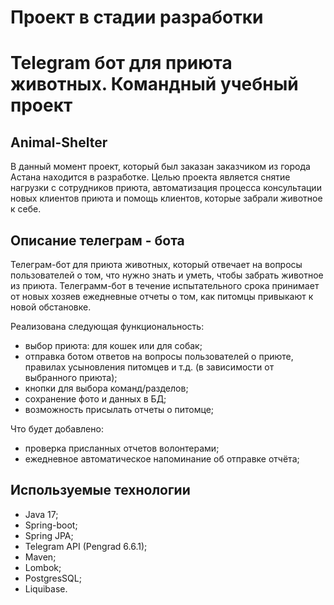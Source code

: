 # Проект в стадии разработки
# Telegram бот для приюта животных. Командный учебный проект

## Animal-Shelter
 В данный момент проект, который был заказан заказчиком из города Астана находится в разработке. 
 Целью проекта является снятие нагрузки с сотрудников приюта, автоматизация процесса консультации новых клиентов приюта и 
 помощь клиентов, которые забрали животное к себе. 
## Описание телеграм - бота
Телеграм-бот для приюта животных, который отвечает на вопросы пользователей о том, что нужно знать и уметь, чтобы забрать животное из приюта. Телеграмм-бот в течение испытательного срока принимает от новых хозяев ежедневные отчеты о том, как питомцы привыкают к новой обстановке.

Реализована следующая функциональность:

- выбор приюта: для кошек или для собак;
- отправка ботом ответов на вопросы пользователей о приюте, правилах усыновления питомцев и т.д. (в зависимости от выбранного приюта);
- кнопки для выбора команд/разделов;
- сохранение фото и данных в БД;
- возможность присылать отчеты о питомце;

Что будет добавлено:

- проверка присланных отчетов волонтерами;
- ежедневное автоматическое напоминание об отправке отчёта;


## Используемые технологии

- Java 17;
- Spring-boot;
- Spring JPA;
- Telegram API (Pengrad 6.6.1);
- Maven;
- Lombok;
- PostgresSQL;
- Liquibase.
